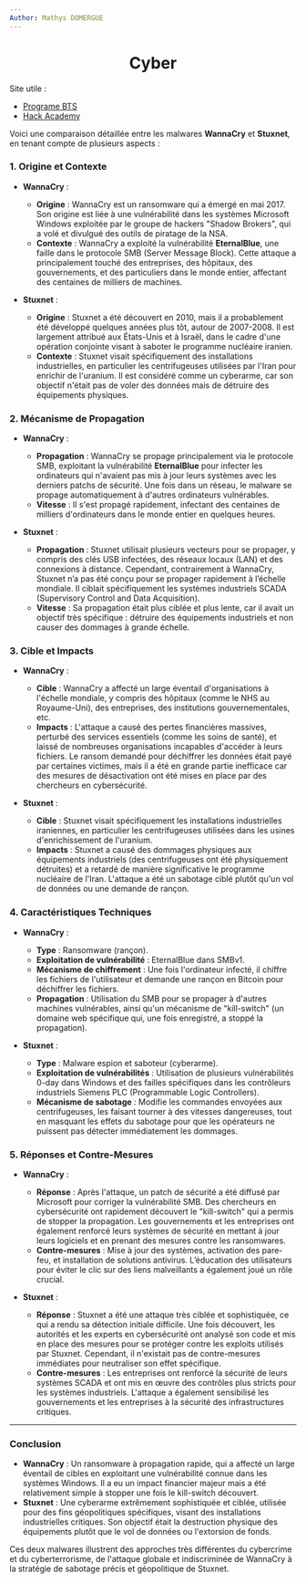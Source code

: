 ```yaml
---
Author: Mathys DOMERGUE
---
```

# <center> Cyber

Site utile :

- [Programe BTS](https://www.reseaucerta.org/)
- [Hack Academy](https://www.youtube.com/channel/UCUOv_-zvnt7ai-xiPp0dJrw)

Voici une comparaison détaillée entre les malwares **WannaCry** et **Stuxnet**, en tenant compte de plusieurs aspects :

### 1. Origine et Contexte

- **WannaCry** :
  - **Origine** : WannaCry est un ransomware qui a émergé en mai 2017. Son origine est liée à une vulnérabilité dans les systèmes Microsoft Windows exploitée par le groupe de hackers "Shadow Brokers", qui a volé et divulgué des outils de piratage de la NSA.
  - **Contexte** : WannaCry a exploité la vulnérabilité **EternalBlue**, une faille dans le protocole SMB (Server Message Block). Cette attaque a principalement touché des entreprises, des hôpitaux, des gouvernements, et des particuliers dans le monde entier, affectant des centaines de milliers de machines.

- **Stuxnet** :
  - **Origine** : Stuxnet a été découvert en 2010, mais il a probablement été développé quelques années plus tôt, autour de 2007-2008. Il est largement attribué aux États-Unis et à Israël, dans le cadre d'une opération conjointe visant à saboter le programme nucléaire iranien.
  - **Contexte** : Stuxnet visait spécifiquement des installations industrielles, en particulier les centrifugeuses utilisées par l'Iran pour enrichir de l'uranium. Il est considéré comme un cyberarme, car son objectif n'était pas de voler des données mais de détruire des équipements physiques.

### 2. Mécanisme de Propagation

- **WannaCry** :
  - **Propagation** : WannaCry se propage principalement via le protocole SMB, exploitant la vulnérabilité **EternalBlue** pour infecter les ordinateurs qui n'avaient pas mis à jour leurs systèmes avec les derniers patchs de sécurité. Une fois dans un réseau, le malware se propage automatiquement à d'autres ordinateurs vulnérables.
  - **Vitesse** : Il s'est propagé rapidement, infectant des centaines de milliers d'ordinateurs dans le monde entier en quelques heures.

- **Stuxnet** :
  - **Propagation** : Stuxnet utilisait plusieurs vecteurs pour se propager, y compris des clés USB infectées, des réseaux locaux (LAN) et des connexions à distance. Cependant, contrairement à WannaCry, Stuxnet n’a pas été conçu pour se propager rapidement à l’échelle mondiale. Il ciblait spécifiquement les systèmes industriels SCADA (Supervisory Control and Data Acquisition).
  - **Vitesse** : Sa propagation était plus ciblée et plus lente, car il avait un objectif très spécifique : détruire des équipements industriels et non causer des dommages à grande échelle.

### 3. Cible et Impacts

- **WannaCry** :
  - **Cible** : WannaCry a affecté un large éventail d'organisations à l'échelle mondiale, y compris des hôpitaux (comme le NHS au Royaume-Uni), des entreprises, des institutions gouvernementales, etc.
  - **Impacts** : L'attaque a causé des pertes financières massives, perturbé des services essentiels (comme les soins de santé), et laissé de nombreuses organisations incapables d'accéder à leurs fichiers. Le ransom demandé pour déchiffrer les données était payé par certaines victimes, mais il a été en grande partie inefficace car des mesures de désactivation ont été mises en place par des chercheurs en cybersécurité.

- **Stuxnet** :
  - **Cible** : Stuxnet visait spécifiquement les installations industrielles iraniennes, en particulier les centrifugeuses utilisées dans les usines d'enrichissement de l'uranium.
  - **Impacts** : Stuxnet a causé des dommages physiques aux équipements industriels (des centrifugeuses ont été physiquement détruites) et a retardé de manière significative le programme nucléaire de l'Iran. L'attaque a été un sabotage ciblé plutôt qu'un vol de données ou une demande de rançon.

### 4. Caractéristiques Techniques

- **WannaCry** :
  - **Type** : Ransomware (rançon).
  - **Exploitation de vulnérabilité** : EternalBlue dans SMBv1.
  - **Mécanisme de chiffrement** : Une fois l'ordinateur infecté, il chiffre les fichiers de l'utilisateur et demande une rançon en Bitcoin pour déchiffrer les fichiers.
  - **Propagation** : Utilisation du SMB pour se propager à d'autres machines vulnérables, ainsi qu'un mécanisme de "kill-switch" (un domaine web spécifique qui, une fois enregistré, a stoppé la propagation).

- **Stuxnet** :
  - **Type** : Malware espion et saboteur (cyberarme).
  - **Exploitation de vulnérabilités** : Utilisation de plusieurs vulnérabilités 0-day dans Windows et des failles spécifiques dans les contrôleurs industriels Siemens PLC (Programmable Logic Controllers).
  - **Mécanisme de sabotage** : Modifie les commandes envoyées aux centrifugeuses, les faisant tourner à des vitesses dangereuses, tout en masquant les effets du sabotage pour que les opérateurs ne puissent pas détecter immédiatement les dommages.

### 5. Réponses et Contre-Mesures

- **WannaCry** :
  - **Réponse** : Après l'attaque, un patch de sécurité a été diffusé par Microsoft pour corriger la vulnérabilité SMB. Des chercheurs en cybersécurité ont rapidement découvert le "kill-switch" qui a permis de stopper la propagation. Les gouvernements et les entreprises ont également renforcé leurs systèmes de sécurité en mettant à jour leurs logiciels et en prenant des mesures contre les ransomwares.
  - **Contre-mesures** : Mise à jour des systèmes, activation des pare-feu, et installation de solutions antivirus. L’éducation des utilisateurs pour éviter le clic sur des liens malveillants a également joué un rôle crucial.

- **Stuxnet** :
  - **Réponse** : Stuxnet a été une attaque très ciblée et sophistiquée, ce qui a rendu sa détection initiale difficile. Une fois découvert, les autorités et les experts en cybersécurité ont analysé son code et mis en place des mesures pour se protéger contre les exploits utilisés par Stuxnet. Cependant, il n'existait pas de contre-mesures immédiates pour neutraliser son effet spécifique.
  - **Contre-mesures** : Les entreprises ont renforcé la sécurité de leurs systèmes SCADA et ont mis en œuvre des contrôles plus stricts pour les systèmes industriels. L'attaque a également sensibilisé les gouvernements et les entreprises à la sécurité des infrastructures critiques.

---

### Conclusion

- **WannaCry** : Un ransomware à propagation rapide, qui a affecté un large éventail de cibles en exploitant une vulnérabilité connue dans les systèmes Windows. Il a eu un impact financier majeur mais a été relativement simple à stopper une fois le kill-switch découvert.
- **Stuxnet** : Une cyberarme extrêmement sophistiquée et ciblée, utilisée pour des fins géopolitiques spécifiques, visant des installations industrielles critiques. Son objectif était la destruction physique des équipements plutôt que le vol de données ou l'extorsion de fonds.

Ces deux malwares illustrent des approches très différentes du cybercrime et du cyberterrorisme, de l'attaque globale et indiscriminée de WannaCry à la stratégie de sabotage précis et géopolitique de Stuxnet.